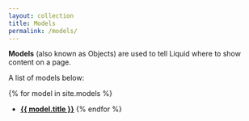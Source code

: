 ```yaml
---
layout: collection
title: Models
permalink: /models/
---
```


**Models** (also known as Objects) are used to tell Liquid where to show content on a page.

A list of models below:

{% for model in site.models %}
  * **<a href="{{ model.name }}">{{ model.title }}</a>**
{% endfor %}

